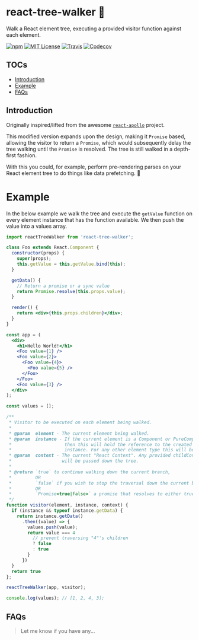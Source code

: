 # react-tree-walker 🌲

Walk a React element tree, executing a provided visitor function against each element.

[![npm](https://img.shields.io/npm/v/react-tree-walker.svg?style=flat-square)](http://npm.im/react-tree-walker)
[![MIT License](https://img.shields.io/npm/l/react-tree-walker.svg?style=flat-square)](http://opensource.org/licenses/MIT)
[![Travis](https://img.shields.io/travis/ctrlplusb/react-tree-walker.svg?style=flat-square)](https://travis-ci.org/ctrlplusb/react-tree-walker)
[![Codecov](https://img.shields.io/codecov/c/github/ctrlplusb/react-tree-walker.svg?style=flat-square)](https://codecov.io/github/ctrlplusb/react-tree-walker)

## TOCs

  - [Introduction](#introduction)
  - [Example](#example)
  - [FAQs](#faqs)

## Introduction

Originally inspired/lifted from the awesome [`react-apollo`](https://github.com/apollostack/react-apollo) project.

This modified version expands upon the design, making it `Promise` based, allowing the visitor to return a `Promise`, which would subsequently delay the tree walking until the `Promise` is resolved.  The tree is still walked in a depth-first fashion.

With this you could, for example, perform pre-rendering parses on your React element tree to do things like data prefetching. 🤛

# Example

In the below example we walk the tree and execute the `getValue` function on every element instance that has the function available.  We then push the value into a values array.

```jsx
import reactTreeWalker from 'react-tree-walker';

class Foo extends React.Component {
  constructor(props) {
    super(props);
    this.getValue = this.getValue.bind(this);
  }

  getData() {
    // Return a promise or a sync value  
    return Promise.resolve(this.props.value);
  }

  render() {
    return <div>{this.props.children}</div>;
  }
}

const app = (
  <div>
    <h1>Hello World!</h1>
    <Foo value={1} />
    <Foo value={2}>
      <Foo value={4}>
        <Foo value={5} />
      </Foo>
    </Foo>
    <Foo value={3} />
  </div>
);

const values = [];

/**
 * Visitor to be executed on each element being walked.
 *
 * @param  element - The current element being walked.
 * @param  instance - If the current element is a Component or PureComponent
 *                    then this will hold the reference to the created
 *                    instance. For any other element type this will be null.
 * @param  context - The current "React Context". Any provided childContexTypes
 *                   will be passed down the tree.
 *
 * @return `true` to continue walking down the current branch,
 *         OR
 *         `false` if you wish to stop the traversal down the current branch,
 *         OR
 *         `Promise<true|false>` a promise that resolves to either true/false
 */
function visitor(element, instance, context) {
  if (instance && typeof instance.getData) {
    return instance.getData()
      .then((value) => {
        values.push(value);
        return value === 4
          // prevent traversing "4"'s children
          ? false
          : true
        }
      })
  }
  return true
};

reactTreeWalker(app, visitor);

console.log(values); // [1, 2, 4, 3];
```

## FAQs

> Let me know if you have any...
